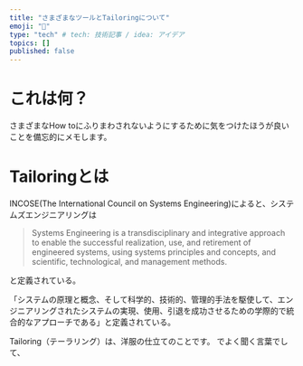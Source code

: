 ```yaml
---
title: "さまざまなツールとTailoringについて"
emoji: "🌱"
type: "tech" # tech: 技術記事 / idea: アイデア
topics: []
published: false
---
```


# これは何？

さまざまなHow toにふりまわされないようにするために気をつけたほうが良いことを備忘的にメモします。


# Tailoringとは

INCOSE(The International Council on Systems Engineering)によると、システムズエンジニアリングは


> Systems Engineering is a transdisciplinary and integrative approach to enable the successful realization, use, and retirement of engineered systems, using systems principles and concepts, and scientific, technological, and management methods.

と定義されている。

「システムの原理と概念、そして科学的、技術的、管理的手法を駆使して、エンジニアリングされたシステムの実現、使用、引退を成功させるための学際的で統合的なアプローチである」と定義されている。

Tailoring（テーラリング）は、洋服の仕立てのことです。
でよく聞く言葉でして、

